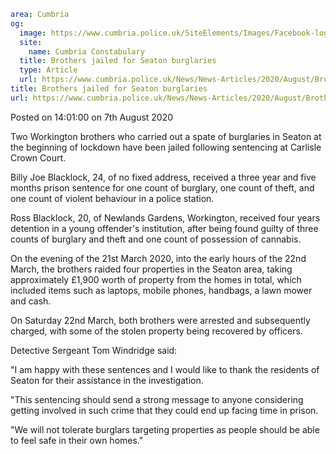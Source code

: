 ```yaml
area: Cumbria
og:
  image: https://www.cumbria.police.uk/SiteElements/Images/Facebook-logo.png
  site:
    name: Cumbria Constabulary
  title: Brothers jailed for Seaton burglaries
  type: Article
  url: https://www.cumbria.police.uk/News/News-Articles/2020/August/Brothers-jailed-for-Seaton-burglaries.aspx
title: Brothers jailed for Seaton burglaries
url: https://www.cumbria.police.uk/News/News-Articles/2020/August/Brothers-jailed-for-Seaton-burglaries.aspx
```

Posted on 14:01:00 on 7th August 2020

Two Workington brothers who carried out a spate of burglaries in Seaton at the beginning of lockdown have been jailed following sentencing at Carlisle Crown Court.

Billy Joe Blacklock, 24, of no fixed address, received a three year and five months prison sentence for one count of burglary, one count of theft, and one count of violent behaviour in a police station.

Ross Blacklock, 20, of Newlands Gardens, Workington, received four years detention in a young offender's institution, after being found guilty of three counts of burglary and theft and one count of possession of cannabis.

On the evening of the 21st March 2020, into the early hours of the 22nd March, the brothers raided four properties in the Seaton area, taking approximately £1,900 worth of property from the homes in total, which included items such as laptops, mobile phones, handbags, a lawn mower and cash.

On Saturday 22nd March, both brothers were arrested and subsequently charged, with some of the stolen property being recovered by officers.

Detective Sergeant Tom Windridge said:

"I am happy with these sentences and I would like to thank the residents of Seaton for their assistance in the investigation.

"This sentencing should send a strong message to anyone considering getting involved in such crime that they could end up facing time in prison.

"We will not tolerate burglars targeting properties as people should be able to feel safe in their own homes."
